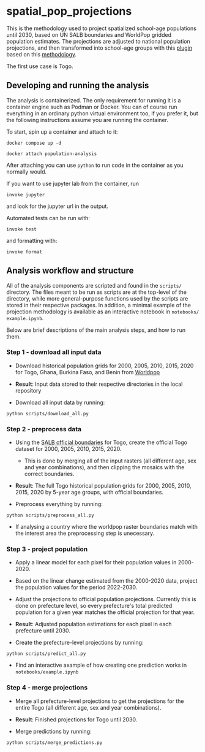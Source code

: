 # spatial_pop_projections

This is the methodology used to project spatialized school-age populations
until 2030, based on UN SALB boundaries and WorldPop gridded population
estimates. The projections are adjusted to national population projections, and
then transformed into school-age groups with this [plugin](https://github.com/iiepdev/SSAP-QGIS-plugin)
based on this [methodology](https://github.com/iiepdev/Spatialized-school-age-populations).

The first use case is Togo.


## Developing and running the analysis

The analysis is containerized. The only requirement for running it is a
container engine such as Podman or Docker. You can of course run everything in
an ordinary python virtual environment too, if you prefer it, but the following
instructions assume you are running the container.

To start, spin up a container and attach to it:

```console
docker compose up -d
```
```console
docker attach population-analysis
```

After attaching you can use `python` to run code in the container as you
normally would.

If you want to use jupyter lab from the container, run

```console
invoke jupyter
```

and look for the jupyter url in the output.

Automated tests can be run with:

```console
invoke test
```

and formatting with:

```console
invoke format
```


## Analysis workflow and structure 

All of the analysis components are scripted and found in the `scripts/
` directory. The files meant to be run as scripts are at the top-level of
the directory, while more general-purpose functions used by the scripts are
stored in their respective packages. In addition, a minimal example of the
projection methodology is available as an interactive notebook in `notebooks/
example.ipynb`.

Below are brief descriptions of the main analysis steps, and how to run them.


### Step 1 - download all input data

- Download historical population grids for 2000, 2005, 2010, 2015, 2020 for
  Togo, Ghana, Burkina Faso, and Benin from [Worldpop](https://hub.worldpop.org/geodata/listing?id=30)

- **Result**: Input data stored to their respective directories in the local repository

- Download all input data by running:

```console
python scripts/download_all.py
```


### Step 2 - preprocess data

- Using the [SALB official boundaries](https://salb.un.org/en/data/tgo) for
  Togo, create the official Togo dataset for 2000, 2005, 2010, 2015, 2020.
  - This is done by merging all of the input rasters (all different age, sex and
    year combinations), and then clipping the mosaics with the correct boundaries.

- **Result**: The full Togo historical population grids for 2000, 2005, 2010,
  2015, 2020 by 5-year age groups, with official boundaries.

- Preprocess everything by running:

```console
python scripts/preprocess_all.py
```

- If analysing a country where the worldpop raster boundaries match with the
  interest area the preprocessing step is unecessary.


### Step 3 - project population

- Apply a linear model for each pixel for their population values in 2000-2020.

- Based on the linear change estimated from the 2000-2020 data, project the
  population values for the period 2022-2030.

- Adjust the projections to official population projections. Currently this is
  done on prefecture level, so every prefecture's total predicted population for
  a given year matches the official projection for that year.

- **Result**: Adjusted population estimations for each pixel in each prefecture until 2030.

- Create the prefecture-level projections by running:

```console
python scripts/predict_all.py
```

- Find an interactive axample of how creating one prediction works in
`notebooks/example.ipynb`

### Step 4 - merge projections

- Merge all prefecture-level projections to get the projections for the entire
  Togo (all different age, sex and year combinations).

- **Result**: Finished projections for Togo until 2030.

- Merge predictions by running:

```console
python scripts/merge_predictions.py
```
